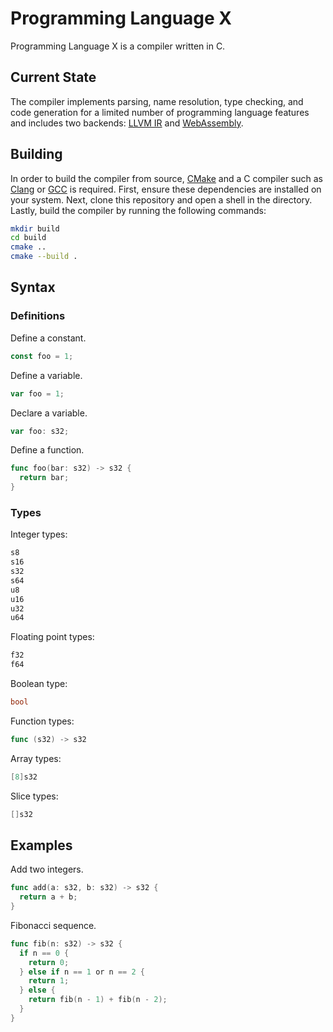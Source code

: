 # Programming Language X

Programming Language X is a compiler written in C.

## Current State

The compiler implements parsing, name resolution, type checking, and code generation for a limited number of programming language features and includes two backends: [LLVM IR](https://llvm.org/docs/LangRef.html) and [WebAssembly](https://webassembly.org/).

## Building

In order to build the compiler from source, [CMake](https://cmake.org/) and a C compiler such as [Clang](https://clang.llvm.org/) or [GCC](https://gcc.gnu.org/) is required. First, ensure these dependencies are installed on your system. Next, clone this repository and open a shell in the directory. Lastly, build the compiler by running the following commands:

```bash
mkdir build
cd build
cmake ..
cmake --build .
```

## Syntax

### Definitions

Define a constant.

```go
const foo = 1;
```

Define a variable.

```go
var foo = 1;
```

Declare a variable.

```go
var foo: s32;
```

Define a function.

```go
func foo(bar: s32) -> s32 {
  return bar;
}
```

### Types

Integer types:

```go
s8
s16
s32
s64
u8
u16
u32
u64
```

Floating point types:

```go
f32
f64
```

Boolean type:

```go
bool
```

Function types:

```go
func (s32) -> s32
```

Array types:

```go
[8]s32
```

Slice types:

```go
[]s32
```

## Examples

Add two integers.

```go
func add(a: s32, b: s32) -> s32 {
  return a + b;
}
```

Fibonacci sequence.

```go
func fib(n: s32) -> s32 {
  if n == 0 {
    return 0;
  } else if n == 1 or n == 2 {
    return 1;
  } else {
    return fib(n - 1) + fib(n - 2);
  }
}
```
